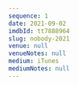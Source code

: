 ```yaml
---
sequence: 1
date: 2021-09-02
imdbId: tt7888964
slug: nobody-2021
venue: null
venueNotes: null
medium: iTunes
mediumNotes: null
---
```


